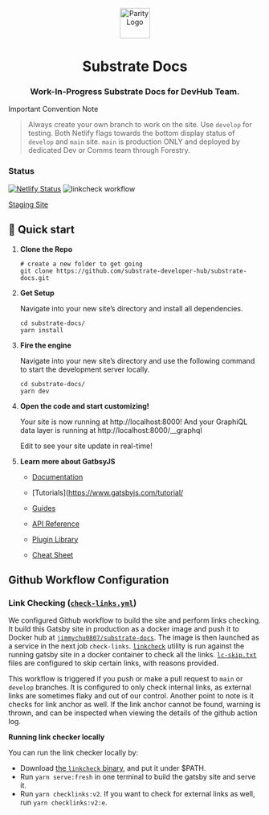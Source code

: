 <p align="center">
  <a href="https://www.parity.io">
    <img alt="Parity Logo" src="https://www.parity.io/images/parity_logo_light.png" width="60" />
  </a>
</p>
<h1 align="center">
  Substrate Docs
</h1>
<h3 align="center">
  Work-In-Progress Substrate Docs for DevHub Team. 
</h3>

Important Convention Note

> Always create your own branch to work on the site. Use `develop` for testing. Both Netlify flags towards the bottom display status of `develop` and `main` site. `main` is production ONLY and deployed by dedicated Dev or Comms team through Forestry.

### Status

[![Netlify Status](https://api.netlify.com/api/v1/badges/65f522fe-eefa-434b-bdb3-6345d363c177/deploy-status)](https://app.netlify.com/sites/ecstatic-babbage-c109a3/deploys) ![linkcheck workflow](https://github.com/substrate-developer-hub/substrate-docs/actions/workflows/check-links.yml/badge.svg)

[Staging Site](https://substrate-docs-staging.netlify.app)

## 🚀 Quick start

1.  **Clone the Repo**

    ```shell
    # create a new folder to get going
    git clone https://github.com/substrate-developer-hub/substrate-docs.git
    ```

2.  **Get Setup**

    Navigate into your new site’s directory and install all dependencies.

    ```shell
    cd substrate-docs/
    yarn install
    ```

3.  **Fire the engine**

    Navigate into your new site’s directory and use the following command to start the development server locally.

    ```shell
    cd substrate-docs/
    yarn dev
    ```

4.  **Open the code and start customizing!**

    Your site is now running at http://localhost:8000!
    And your GraphiQL data layer is running at http://localhost:8000/\_\_graphql

    Edit to see your site update in real-time!

5.  **Learn more about GatbsyJS**

    - [Documentation](https://www.gatsbyjs.com/docs/)

    - [Tutorials](https://www.gatsbyjs.com/tutorial/
    - [Guides](https://www.gatsbyjs.com/tutorial/)

    - [API Reference](https://www.gatsbyjs.com/docs/api-reference/)

    - [Plugin Library](https://www.gatsbyjs.com/plugins)

    - [Cheat Sheet](https://www.gatsbyjs.com/docs/cheat-sheet/)

## Github Workflow Configuration

### Link Checking ([`check-links.yml`](github/workflows/check-links.yml))

We configured Github workflow to build the site and perform links checking. It build this Gatsby site in production as a docker image and push it to Docker hub at [`jimmychu0807/substrate-docs`](https://hub.docker.com/repository/docker/jimmychu0807/substrate-docs). The image is then launched as a service in the next job `check-links`. [`linkcheck`](https://github.com/filiph/linkcheck) utility is run against the running gatsby site in a docker container to check all the links. [`lc-skip.txt`](.github/workflows/lc-skip.txt) files are configured to skip certain links, with reasons provided.

This workflow is triggered if you push or make a pull request to `main` or `develop` branches. It is configured to only check internal links, as external links are sometimes flaky and out of our control. Another point to note is it checks for link anchor as well. If the link anchor cannot be found, warning is thrown, and can be inspected when viewing the details of the github action log.

**Running link checker locally**

You can run the link checker locally by:

- Download [the `linkcheck` binary](https://github.com/filiph/linkcheck/releases), and put it under $PATH.
- Run `yarn serve:fresh` in one terminal to build the gatsby site and serve it.
- Run `yarn checklinks:v2`. If you want to check for external links as well, run `yarn checklinks:v2:e`.
